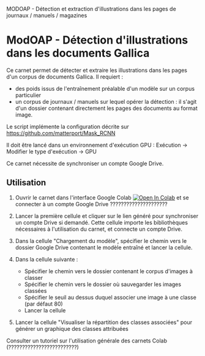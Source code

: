 MODOAP - Détection et extraction d'illustrations dans les pages de journaux / manuels / magazines





# ModOAP - Détection d'illustrations dans les documents Gallica

Ce carnet permet de détecter et extraire les illustrations dans les pages d'un corpus de documents Gallica. Il requiert :

- des poids issus de l'entraînement préalable d'un modèle sur un corpus particulier
- un corpus de journaux / manuels sur lequel opérer la détection : il s'agit d'un dossier contenant directement les pages des documents au format image.

Le script implémente la configuration décrite sur https://github.com/matterport/Mask_RCNN

Il doit être lancé dans un environnement d'exécution GPU : Exécution -> Modifier le type d'exécution -> GPU

Ce carnet nécessite de synchroniser un compte Google Drive.


## Utilisation

1. Ouvrir le carnet dans l'interface Google Colab [![Open In Colab](colab.svg)](https://colab.research.google.com/github/paulbin501/t1/blob/main/t1.ipynb) et se connecter à un compte Google Drive ?????????????????????

2. Lancer la première cellule et cliquer sur le lien généré pour synchroniser un compte Drive si demandé.
Cette cellule importe les bibliothèques nécessaires à l'utilisation du carnet, et connecte un compte Drive.

3. Dans la cellule "Chargement du modèle", spécifier le chemin vers le dossier Google Drive contenant le modèle entraîné et lancer la cellule. 

4. Dans la cellule suivante : 

	- Spécifier le chemin vers le dossier contenant le corpus d'images à classer
	- Spécifier le chemin vers le dossier où sauvegarder les images classées
	- Spécifier le seuil au dessus duquel associer une image à une classe (par défaut 80)
	- Lancer la cellule

5. Lancer la cellule "Visualiser la répartition des classes associées" pour générer un graphique des classes attribuées


Consulter un tutoriel sur l'utilisation générale des carnets Colab (?????????????????????????)


